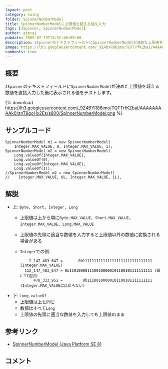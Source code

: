 ```yaml
---
layout: post
category: swing
folder: SpinnerNumberModel
title: SpinnerNumberModelに上限値を超える値を入力
tags: [JSpinner, SpinnerNumberModel]
author: aterai
pubdate: 2009-07-13T13:52:46+09:00
description: JSpinnerのテキストフィールドにSpinnerNumberModelが決めた上限値を超える数値を直接入力した後に表示される値をテストします。
image: https://lh3.googleusercontent.com/_9Z4BYR88imo/TQTTrfKZbaI/AAAAAAAAAk0/znT8goHx2Es/s800/SpinnerNumberModel.png
comments: true
---
```

## 概要
`JSpinner`のテキストフィールドに`SpinnerNumberModel`が決めた上限値を超える数値を直接入力した後に表示される値をテストします。

{% download https://lh3.googleusercontent.com/_9Z4BYR88imo/TQTTrfKZbaI/AAAAAAAAAk0/znT8goHx2Es/s800/SpinnerNumberModel.png %}

## サンプルコード
<pre class="prettyprint"><code>SpinnerNumberModel m1 = new SpinnerNumberModel(
    Integer.MAX_VALUE, 0, Integer.MAX_VALUE, 1);
SpinnerNumberModel m2 = new SpinnerNumberModel(
    Long.valueOf(Integer.MAX_VALUE),
    Long.valueOf(0),
    Long.valueOf(Integer.MAX_VALUE),
    Long.valueOf(1)),
//SpinnerNumberModel m2 = new SpinnerNumberModel(
//    Integer.MAX_VALUE, 0L, Integer.MAX_VALUE, 1L),
</code></pre>

## 解説
- 上: `Byte, Short, Integer, Long`
    - 上限値は上から順に`Byte.MAX_VALUE`、`Short.MAX_VALUE`、`Integer.MAX_VALUE`、`Long.MAX_VALUE`
    - 上限値の先頭に適当な数値を入力すると上限値以外の数値に変換される場合がある
    - `Integer`での例:
    
    		  2_147_483_647 =       0b1111111111111111111111111111111 (Integer.MAX_VALUE)
    		112_147_483_647 = 0b1101000011100100000101100101111111111 (頭に11追加)
    		    478_333_951 =         0b11100100000101100101111111111 (Integer.MAX_VALUEには戻らない)
- 下: `Long.valueOf`
    - 上限値は上と同じ
    - 数値はすべて`Long`
    - 上限値の先頭に適当な数値を入力しても上限値のまま

<!-- dummy comment line for breaking list -->

## 参考リンク
- [SpinnerNumberModel (Java Platform SE 8)](https://docs.oracle.com/javase/jp/8/docs/api/javax/swing/SpinnerNumberModel.html)

<!-- dummy comment line for breaking list -->

## コメント
